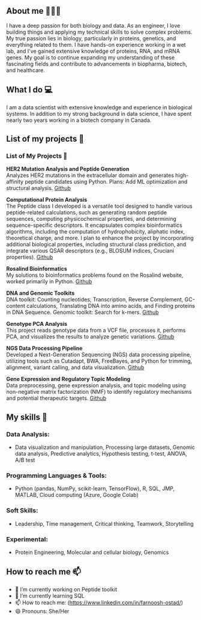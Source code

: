 ## About me 👋👩‍💻
I have a deep passion for both biology and data. As an engineer, I love building things and applying my technical skills to solve complex problems. My true passion lies in biology, particularly in  proteins, genetics, and everything related to them. I have hands-on experience working in a wet lab, and I've gained extensive knowledge of proteins, RNA, and mRNA genes. My goal is to continue expanding my understanding of these fascinating fields and contribute to advancements in biopharma, biotech, and healthcare.
## What I do 💻
I am a data scientist with extensive knowledge and experience in biological systems. In addition to my strong background in data science, I have spent nearly two years working in a biotech company in Canada.
## List of my projects 📑

### List of My Projects 📑


**HER2 Mutation Analysis and Peptide Generation**  
Analyzes HER2 mutations in the extracellular domain and generates high-affinity peptide candidates using Python. Plans: Add ML optimization and structural analysis. [Github](https://github.com/farnooshoa/peptid-target) 

**Computational Protein Analysis**  
The Peptide class I developed is a versatile tool designed to handle various peptide-related calculations, such as generating random peptide sequences, computing physicochemical properties, and determining sequence-specific descriptors. It encapsulates complex bioinformatics algorithms, including the computation of hydrophobicity, aliphatic index, theoretical charge, and more. I plan to enhance the project by incorporating additional biological properties, including structural class prediction, and integrate various QSAR descriptors (e.g., BLOSUM indices, Cruciani properties). [Github](https://github.com/farnooshoa/peptides-toolkit)

**Rosalind Bioinformatics**  
My solutions to bioinformatics problems found on the Rosalind website, worked primarily in Python. [Github](https://github.com/farnooshoa/Rosalind)

**DNA and Genomic Toolkits**  
DNA toolkit: Counting nucleotides, Transcription, Reverse Complement, GC-content calculations, Translating DNA into amino acids, and Finding proteins in DNA Sequence. Genomic toolkit: Search for k-mers. [Github](https://github.com/farnooshoa/DNA-and-Genomic-toolkits)

**Genotype PCA Analysis**  
This project reads genotype data from a VCF file, processes it, performs PCA, and visualizes the results to analyze genetic variations. [Github](https://github.com/farnooshoa/PCA-ON-GENOMTYPE)

**NGS Data Processing Pipeline**  
Developed a Next-Generation Sequencing (NGS) data processing pipeline, utilizing tools such as Cutadapt, BWA, FreeBayes, and Python for trimming, alignment, variant calling, and data visualization. [Github](https://github.com/farnooshoa/NGS-Data)

**Gene Expression and Regulatory Topic Modeling**  
Data preprocessing, gene expression analysis, and topic modeling using non-negative matrix factorization (NMF) to identify regulatory mechanisms and potential therapeutic targets. [Github](https://github.com/farnooshoa/gene-expression)


## My skills 📜

### Data Analysis:
* Data visualization and manipulation, Processing large datasets, Genomic data analysis, Predictive analytics, Hypothesis testing, t-test, ANOVA, A/B test
### Programming Languages & Tools:
* Python (pandas, NumPy, scikit-learn, TensorFlow), R, SQL, JMP, MATLAB, Cloud computing (Azure, Google Colab)
### Soft Skills:
* Leadership, Time management, Critical thinking, Teamwork, Storytelling
### Experimental:
* Protein Engineering, Molecular and cellular biology, Genomics

## How to reach me 📫
- 🔭 I’m currently working on Peptide toolkit
- 🌱 I’m currently learning SQL
- 📫 How to reach me: (https://www.linkedin.com/in/farnoosh-ostad/)
- 😄 Pronouns: She/Her

